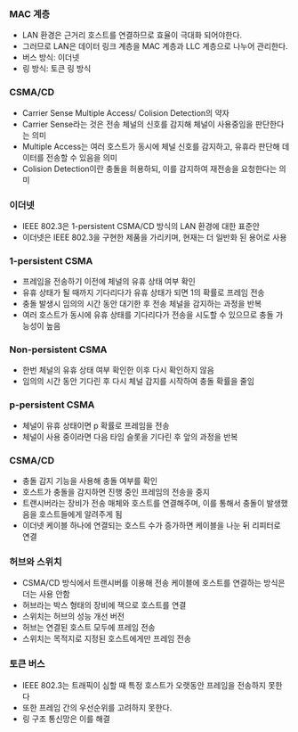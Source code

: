 ### MAC 계층
- LAN 환경은 근거리 호스트를 연결하므로 효율이 극대화 되어야한다.
- 그러므로 LAN은 데이터 링크 계층을 MAC 계층과 LLC 계층으로 나누어 관리한다.
- 버스 방식: 이더넷
- 링 방식: 토큰 링 방식

### CSMA/CD
- Carrier Sense Multiple Access/ Colision Detection의 약자
- Carrier Sense라는 것은 전송 체널의 신호를 감지해 체널이 사용중임을 판단한다는 의미
- Multiple Access는 여러 호스트가 동시에 체널 신호를 감지하고, 유휴라 판단해 데이터를 전송할 수 있음을 의미
- Colision Detection이란 충돌을 허용하되, 이를 감지하여 재전송을 요청한다는 의미

### 이더넷
- IEEE 802.3은 1-persistent CSMA/CD 방식의 LAN 환경에 대한 표준안
- 이더넷은 IEEE 802.3을 구현한 제품을 가리키며, 현재는 더 일반화 된 용어로 사용

### 1-persistent CSMA
- 프레임을 전송하기 이전에 체널의 유휴 상태 여부 확인
- 유휴 상태가 될 때까지 기다리다가 유휴 상태가 되면 1의 확률로 프레임 전송
- 충돌 발생시 임의의 시간 동안 대기한 후 전송 체널을 감지하는 과정을 반복
- 여러 호스트가 동시에 유휴 상태를 기다리다가 전송을 시도할 수 있으므로 충돌 가능성이 높음

### Non-persistent CSMA
- 한번 체널의 유휴 상태 여부 확인한 이후 다시 확인하지 않음
- 임의의 시간 동안 기다린 후 다시 체널 감지를 시작하여 충돌 확률을 줄임

### p-persistent CSMA
- 체널이 유휴 상태이면 p 확률로 프레임을 전송
- 체널이 사용 중이라면 다음 타임 슬롯을 기다린 후 앞의 과정을 반복

### CSMA/CD
- 충돌 감지 기능을 사용해 충돌 여부를 확인
- 호스트가 충돌을 감지하면 진행 중인 프레임의 전송을 중지
- 트랜시버라는 장비가 전송 매체와 호스트를 연결해주며, 이를 통해서 충돌이 발생했음을 호스트들에게 알려주게 됨
- 이더넷 케이블 하나에 연결되는 호스트 수가 증가하면 케이블을 나눈 뒤 리피터로 연결

### 허브와 스위치
- CSMA/CD 방식에서 트랜시버를 이용해 전송 케이블에 호스트를 연결하는 방식은 더는 사용 안함
- 허브라는 박스 형태의 장비에 잭으로 호스트를 연결
- 스위치는 허브의 성능 개선 버전
- 허브는 연결된 호스트 모두에 프레임 전송
- 스위치는 목적지로 지정된 호스트에게만 프레임 전송

### 토큰 버스
- IEEE 802.3는 트래픽이 심할 때 특정 호스트가 오랫동안 프레임을 전송하지 못한다
- 또한 프레임 간의 우선순위를 고려하지 못한다.
- 링 구조 통신망은 이를 해결
